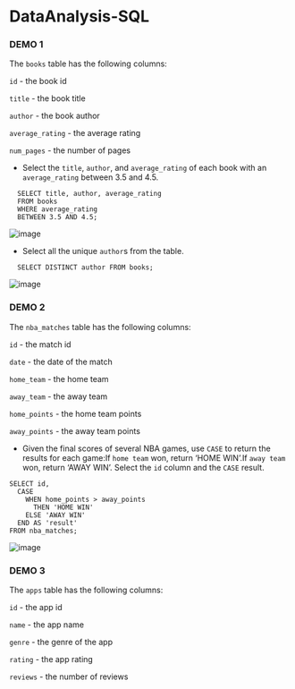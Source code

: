 # DataAnalysis-SQL

### DEMO 1
The `books` table has the following columns:

`id` - the book id

`title` - the book title

`author` - the book author

`average_rating` - the average rating

`num_pages` - the number of pages

- Select the `title`, `author`, and `average_rating` of each book with an `average_rating` between 3.5 and 4.5.
```
  SELECT title, author, average_rating
  FROM books 
  WHERE average_rating
  BETWEEN 3.5 AND 4.5;
```
![image](https://github.com/YifanCMD/DataAnalysis-SQL/assets/96324028/328e9713-f64f-43d6-a5eb-a4cde278bb2a)

- Select all the unique `author`s from the table.
```
  SELECT DISTINCT author FROM books;
```
![image](https://github.com/YifanCMD/DataAnalysis-SQL/assets/96324028/80fb8e69-cf86-4005-9b01-bceb4246fd14)

### DEMO 2
The `nba_matches` table has the following columns:

`id` - the match id

`date` - the date of the match

`home_team` - the home team

`away_team` - the away team

`home_points` - the home team points

`away_points` - the away team points

- Given the final scores of several NBA games, use `CASE` to return the results for each game:If `home team` won, return ‘HOME WIN’.If `away team` won, return ‘AWAY WIN’. Select the `id` column and the `CASE` result.
```
SELECT id, 
  CASE
    WHEN home_points > away_points
      THEN 'HOME WIN'
    ELSE 'AWAY WIN'
  END AS 'result'
FROM nba_matches;
```
![image](https://github.com/YifanCMD/DataAnalysis-SQL/assets/96324028/12694302-29fb-4a4e-aa40-94262e54eb52)

### DEMO 3
The `apps` table has the following columns:

`id` - the app id

`name` - the app name

`genre` - the genre of the app

`rating` - the app rating

`reviews` - the number of reviews
